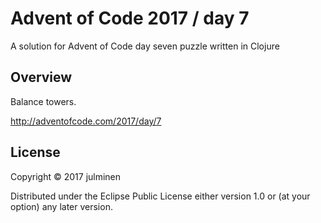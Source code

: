 # Advent of Code 2017 / day 7

A solution for Advent of Code day seven puzzle written in Clojure

## Overview

Balance towers.

<http://adventofcode.com/2017/day/7>

## License

Copyright © 2017 julminen

Distributed under the Eclipse Public License either version 1.0 or (at
your option) any later version.
